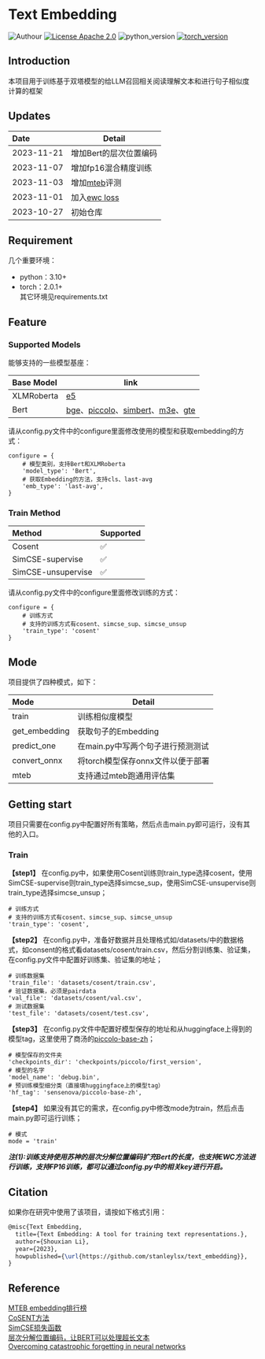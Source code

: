 # Text Embedding
![Authour](https://img.shields.io/badge/Author-stanleylsx-red.svg) 
[![License Apache 2.0](https://img.shields.io/badge/license-Apache%202.0-blue.svg)](LICENSE)
![python_version](https://img.shields.io/badge/Python-3.10%2B-green.svg)
[![torch_version](https://img.shields.io/badge/torch-2.0%2B-pink.svg)](requirements.txt)  

## Introduction
本项目用于训练基于双塔模型的给LLM召回相关阅读理解文本和进行句子相似度计算的框架


## Updates
Date| Detail
:---|---
2023-11-21|增加Bert的层次位置编码
2023-11-07|增加fp16混合精度训练
2023-11-03|增加[mteb](https://github.com/embeddings-benchmark/mteb)评测
2023-11-01|加入[ewc loss](https://arxiv.org/abs/1612.00796)
2023-10-27|初始仓库

## Requirement
几个重要环境：
* python：3.10+  
* torch：2.0.1+  
其它环境见requirements.txt  

## Feature

### Supported Models
能够支持的一些模型基座：  

Base Model|link
:---------|--------
XLMRoberta|[e5](https://huggingface.co/intfloat/multilingual-e5-base)
Bert      |[bge](https://huggingface.co/BAAI/bge-base-zh-v1.5)、[piccolo](https://huggingface.co/sensenova/piccolo-base-zh)、[simbert](https://huggingface.co/WangZeJun/simbert-base-chinese)、[m3e](https://huggingface.co/moka-ai/m3e-base)、[gte](https://huggingface.co/thenlper/gte-base-zh)

请从config.py文件中的configure里面修改使用的模型和获取embedding的方式：
```
configure = {
    # 模型类别，支持Bert和XLMRoberta
    'model_type': 'Bert',
    # 获取Embedding的方法，支持cls、last-avg
    'emb_type': 'last-avg',
}
```

### Train Method
Method            |Supported| 
:-----------------|---------|
Cosent            | ✅     |
SimCSE-supervise  | ✅     |
SimCSE-unsupervise| ✅     |

请从config.py文件中的configure里面修改训练的方式：
```
configure = {
    # 训练方式
    # 支持的训练方式有cosent、simcse_sup、simcse_unsup
    'train_type': 'cosent'
}
```

## Mode  
项目提供了四种模式，如下： 

Mode              |Detail                           | 
:-----------------|---------------------------------|
train             | 训练相似度模型                   |
get_embedding     | 获取句子的Embedding              |
predict_one       | 在main.py中写两个句子进行预测测试 |
convert_onnx      | 将torch模型保存onnx文件以便于部署 |
mteb              | 支持通过mteb跑通用评估集         |

## Getting start
项目只需要在config.py中配置好所有策略，然后点击main.py即可运行，没有其他的入口。  
### Train  
**【step1】** 在config.py中，如果使用Cosent训练则train_type选择cosent，使用SimCSE-supervise则train_type选择simcse_sup，使用SimCSE-unsupervise则train_type选择simcse_unsup；
```
# 训练方式
# 支持的训练方式有cosent、simcse_sup、simcse_unsup
'train_type': 'cosent',
```
**【step2】** 在config.py中，准备好数据并且处理格式如/datasets/中的数据格式，如consent的格式看datasets/cosent/train.csv，然后分割训练集、验证集，在config.py文件中配置好训练集、验证集的地址；
```
# 训练数据集
'train_file': 'datasets/cosent/train.csv',
# 验证数据集，必须是pairdata
'val_file': 'datasets/cosent/val.csv',
# 测试数据集
'test_file': 'datasets/cosent/test.csv',
```
**【step3】** 
在config.py文件中配置好模型保存的地址和从huggingface上得到的模型tag，这里使用了商汤的[piccolo-base-zh](https://huggingface.co/sensenova/piccolo-base-zh)；
```
# 模型保存的文件夹
'checkpoints_dir': 'checkpoints/piccolo/first_version',
# 模型的名字
'model_name': 'debug.bin',
# 预训练模型细分类（直接填huggingface上的模型tag）
'hf_tag': 'sensenova/piccolo-base-zh',
```
**【step4】**
如果没有其它的需求，在config.py中修改mode为train，然后点击main.py即可运行训练；
```
# 模式
mode = 'train'
```

***注(1):训练支持使用苏神的层次分解位置编码扩充Bert的长度，也支持EWC方法进行训练，支持FP16训练，都可以通过config.py中的相关key进行开启。***

## Citation

如果你在研究中使用了该项目，请按如下格式引用：

```latex
@misc{Text Embedding,
  title={Text Embedding: A tool for training text representations.},
  author={Shouxian Li},
  year={2023},
  howpublished={\url{https://github.com/stanleylsx/text_embedding}},
}
```

## Reference
[MTEB embedding排行榜](https://huggingface.co/spaces/mteb/leaderboard)  
[CoSENT方法](https://kexue.fm/archives/8847)  
[SimCSE损失函数](https://github.com/yangjianxin1/SimCSE)  
[层次分解位置编码，让BERT可以处理超长文本](https://www.spaces.ac.cn/archives/7947)  
[Overcoming catastrophic forgetting in neural networks](https://arxiv.org/abs/1612.00796)
